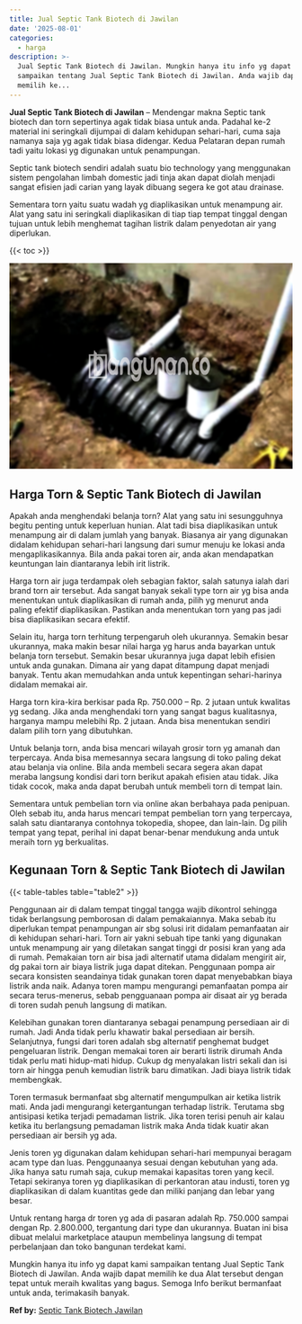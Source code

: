 ```yaml
---
title: Jual Septic Tank Biotech di Jawilan
date: '2025-08-01'
categories:
  - harga
description: >-
  Jual Septic Tank Biotech di Jawilan. Mungkin hanya itu info yg dapat kami
  sampaikan tentang Jual Septic Tank Biotech di Jawilan. Anda wajib dapat
  memilih ke...
---
```


**Jual Septic Tank Biotech di Jawilan** – Mendengar makna Septic tank biotech dan torn sepertinya agak tidak biasa untuk anda. Padahal ke-2 material ini seringkali dijumpai di dalam kehidupan sehari-hari, cuma saja namanya saja yg agak tidak biasa didengar. Kedua Pelataran depan rumah tadi yaitu lokasi yg digunakan untuk penampungan.

Septic tank biotech sendiri adalah suatu bio technology yang menggunakan sistem pengolahan limbah domestic jadi tinja akan dapat diolah menjadi sangat efisien jadi carian yang layak dibuang segera ke got atau drainase.

Sementara torn yaitu suatu wadah yg diaplikasikan untuk menampung air. Alat yang satu ini seringkali diaplikasikan di tiap tiap tempat tinggal dengan tujuan untuk lebih menghemat tagihan listrik dalam penyedotan air yang diperlukan.

{{< toc >}}

![Jual Septic Tank Biotech di Jawilan](/images/jual-bio-septictank-23.png)

## Harga Torn & Septic Tank Biotech di Jawilan

Apakah anda menghendaki belanja torn? Alat yang satu ini sesungguhnya begitu penting untuk keperluan hunian. Alat tadi bisa diaplikasikan untuk menampung air di dalam jumlah yang banyak. Biasanya air yang digunakan didalam kehidupan sehari-hari langsung dari sumur menuju ke lokasi anda mengaplikasikannya. Bila anda pakai toren air, anda akan mendapatkan keuntungan lain diantaranya lebih irit listrik.

Harga torn air juga terdampak oleh sebagian faktor, salah satunya ialah dari brand torn air tersebut. Ada sangat banyak sekali type torn air yg bisa anda menentukan untuk diaplikasikan di rumah anda, pilih yg menurut anda paling efektif diaplikasikan. Pastikan anda menentukan torn yang pas jadi bisa diaplikasikan secara efektif.

Selain itu, harga torn terhitung terpengaruh oleh ukurannya. Semakin besar ukurannya, maka makin besar nilai harga yg harus anda bayarkan untuk belanja torn tersebut. Semakin besar ukurannya juga dapat lebih efisien untuk anda gunakan. Dimana air yang dapat ditampung dapat menjadi banyak. Tentu akan memudahkan anda untuk kepentingan sehari-harinya didalam memakai air.

Harga torn kira-kira berkisar pada Rp. 750.000 – Rp. 2 jutaan untuk kwalitas yg sedang. Jika anda menghendaki torn yang sangat bagus kualitasnya, harganya mampu melebihi Rp. 2 jutaan. Anda bisa menentukan sendiri dalam pilih torn yang dibutuhkan.

Untuk belanja torn, anda bisa mencari wilayah grosir torn yg amanah dan terpercaya. Anda bisa memesannya secara langsung di toko paling dekat atau belanja via online. Bila anda membeli secara segera akan dapat meraba langsung kondisi dari torn berikut apakah efisien atau tidak. Jika tidak cocok, maka anda dapat berubah untuk membeli torn di tempat lain.

Sementara untuk pembelian torn via online akan berbahaya pada penipuan. Oleh sebab itu, anda harus mencari tempat pembelian torn yang terpercaya, salah satu diantaranya contohnya tokopedia, shopee, dan lain-lain. Dg pilih tempat yang tepat, perihal ini dapat benar-benar mendukung anda untuk meraih torn yg berkualitas.

## Kegunaan Torn & Septic Tank Biotech di Jawilan

{{< table-tables table="table2" >}}

Penggunaan air di dalam tempat tinggal tangga wajib dikontrol sehingga tidak berlangsung pemborosan di dalam pemakaiannya. Maka sebab itu diperlukan tempat penampungan air sbg solusi irit didalam pemanfaatan air di kehidupan sehari-hari. Torn air yakni sebuah tipe tanki yang digunakan untuk menampung air yang diletakan sangat tinggi dr posisi kran yang ada di rumah. Pemakaian torn air bisa jadi alternatif utama didalam mengirit air, dg pakai torn air biaya listrik juga dapat ditekan. Penggunaan pompa air secara konsisten seandainya tidak gunakan toren dapat menyebabkan biaya listrik anda naik. Adanya toren mampu mengurangi pemanfaatan pompa air secara terus-menerus, sebab pengguanaan pompa air disaat air yg berada di toren sudah penuh langsung di matikan.

Kelebihan gunakan toren diantaranya sebagai penampung persediaan air di rumah. Jadi Anda tidak perlu khawatir bakal persediaan air bersih. Selanjutnya, fungsi dari toren adalah sbg alternatif penghemat budget pengeluaran listrik. Dengan memakai toren air berarti listrik dirumah Anda tidak perlu mati hidup-mati hidup. Cukup dg menyalakan listri sekali dan isi torn air hingga penuh kemudian listrik baru dimatikan. Jadi biaya listrik tidak membengkak.

Toren termasuk bermanfaat sbg alternatif mengumpulkan air ketika listrik mati. Anda jadi mengurangi ketergantungan terhadap listrik. Terutama sbg antisipasi ketika terjadi pemadaman listrik. Jika toren terisi penuh air kalau ketika itu berlangsung pemadaman listrik maka Anda tidak kuatir akan persediaan air bersih yg ada.

Jenis toren yg digunakan dalam kehidupan sehari-hari mempunyai beragam acam type dan luas. Penggunaanya sesuai dengan kebutuhan yang ada. Jika hanya satu rumah saja, cukup memakai kapasitas toren yang kecil. Tetapi sekiranya toren yg diaplikasikan di perkantoran atau industi, toren yg diaplikasikan di dalam kuantitas gede dan miliki panjang dan lebar yang besar.

Untuk rentang harga dr toren yg ada di pasaran adalah Rp. 750.000 sampai dengan Rp. 2.800.000, tergantung dari type dan ukurannya. Buatan ini bisa dibuat melalui marketplace ataupun membelinya langsung di tempat perbelanjaan dan toko bangunan terdekat kami.

Mungkin hanya itu info yg dapat kami sampaikan tentang Jual Septic Tank Biotech di Jawilan. Anda wajib dapat memilih ke dua Alat tersebut dengan tepat untuk meraih kwalitas yang bagus. Semoga Info berikut bermanfaat untuk anda, terimakasih banyak.

**Ref by:** [Septic Tank Biotech Jawilan](https://id.wikipedia.org/wiki/Septic)
